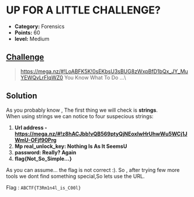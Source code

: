 

# UP FOR A LITTLE CHALLENGE?

* **Category:** Forensics
* **Points:** 60
* **level:** Medium


## [Challenge](https://ctflearn.com/problems/142)

> https://mega.nz/#!LoABFK5K!0sEKbsU3sBUG8zWxpBfD1bQx_JY_MuYEWQvLrFIqWZ0 You Know What To Do ...\

## Solution

As you probably know , The first thing we will check is **strings**.\
When using strings we can notice to four suspecious strings:
1. **Url address -  https://mega.nz/#!z8hACJbb!vQB569ptyQjNEoxIwHrUhwWu5WCj1JWmU-OFjf90Prg**
2. **Mp real_unlock_key: Nothing Is As It SeemsU**
3.  **password: Really? Again**
4. **flag{Not_So_Simple...}**

As you can assume... the flag is not correct :).
So , after trying few more tools we dont find something special,So lets use the URL.


Flag : ```ABCTF{T3Rm1n4l_is_C00l} ```

